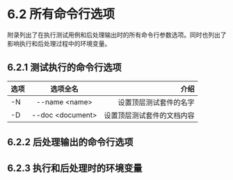 # 6.2 所有命令行选项

附录列出了在执行测试用例和后处理输出时的所有命令行参数选项。同时也列出了影响执行和后处理过程中的环境变量。


## 6.2.1 测试执行的命令行选项

|  选项          | 选项全名  |  介绍   | 
|:-------------|:-------------:|--------:|
| -N | --name \<name> | 设置顶层测试套件的名字 |
| -D | --doc \<document> | 设置顶层测试套件的文档内容 |


## 6.2.2 后处理输出的命令行选项

## 6.2.3 执行和后处理时的环境变量